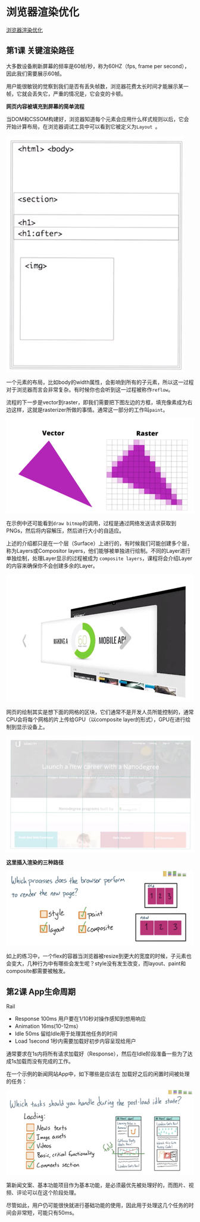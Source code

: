 # 浏览器渲染优化

[浏览器渲染优化](https://classroom.udacity.com/courses/ud860)

## 第1课 关键渲染路径

大多数设备刷新屏幕的频率是60帧/秒，称为60HZ（fps, frame per second），因此我们需要展示60帧。

用户能很敏锐的觉察到我们是否有丢失帧数，浏览器花费太长时间才能展示某一帧，它就会丢失它，严重的情况是，它会变的卡顿。


**网页内容被填充到屏幕的简单流程**

当DOM和CSSOM构建好，浏览器知道每个元素会应用什么样式规则以后，它会开始计算布局，在浏览器调试工具中可以看到它被定义为`Layout `。


![layout](./layout.png)


一个元素的布局，比如body的width属性，会影响到所有的子元素，所以这一过程对于浏览器而言会非常复杂。有时候你也会听到这一过程被称作`reflow`。


流程的下一步是vector到raster，即我们需要把下图左边的方框，填充像素成为右边这样，这就是rasterizer所做的事情。通常这一部分的工作叫`paint`。

![vector to raster](./vector-to-raster.png)

在示例中还可能看到`draw bitmap`的调用，过程是通过网络发送请求获取到PNGs，然后将内容解压，然后进行大小的自适应。

上述的介绍都只是在一个层（Surface）上进行的，有时候我们可能创建多个层，称为Layers或Compositor layers，他们能够被单独进行绘制。不同的Layer进行单独绘制，处理Layer显示的过程被成为 `composite layers`，课程将会介绍Layer的内容来确保你不会创建多余的Layer。

![composite layers](./composite-layers.png)

网页的绘制其实是想下面的网格的区块，它们通常不是开发人员所能控制的，通常CPU会将每个网格的片上传给GPU（以composite layer的形式），GPU在进行绘制到显示设备上。

![grid tiles](./grid-tiles.png)


**这里插入渲染的三种路径**

![rendering pipline](./rendering-pipline.png)

如上的练习中，一个flex的容器当浏览器被resize到更大的宽度的时候，子元素也会变大，几种行为中有哪些会发生呢？style没有发生改变，而layout、paint和composite都需要被触发。


## 第2课 App生命周期

Rail
- Response 100ms 用户要在1/10秒对操作感知到想用响应
- Animation 16ms(10-12ms）
- Idle 50ms 留给Idle用于处理其他任务的时间
- Load 1second 1秒内需要加载好初步内容呈现给用户

通常要求在1s内将所有请求加载好（Response），然后在Idle阶段准备一些为了达成1s加载而没有完成的工作。

在一个示例的新闻网站App中，如下哪些是应该在 加载好之后的闲置时间被处理的任务：

![idle time](./idle-time.png)

第新闻文案、基本功能项目作为基本功能，是必须最优先被处理好的，而图片、视频、评论可以在这个阶段处理。

尽管如此，用户仍可能很快就进行基础功能的使用，因此用于处理这几个任务的时间会非常短，可能只有50ms。









